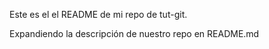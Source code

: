 Este es el el README de mi repo de tut-git.

Expandiendo la descripción de nuestro repo en README.md
